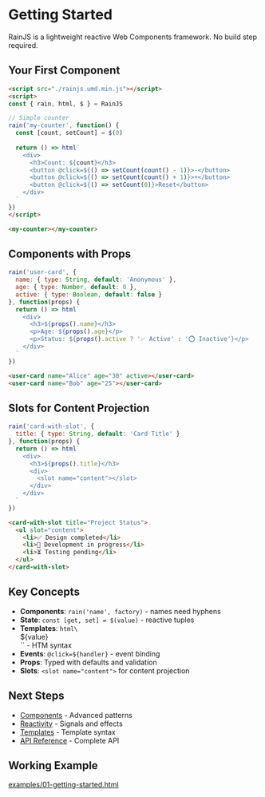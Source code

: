# Getting Started

RainJS is a lightweight reactive Web Components framework. No build step required.

## Your First Component

```html
<script src="./rainjs.umd.min.js"></script>
<script>
const { rain, html, $ } = RainJS

// Simple counter
rain('my-counter', function() {
  const [count, setCount] = $(0)
  
  return () => html`
    <div>
      <h3>Count: ${count}</h3>
      <button @click=${() => setCount(count() - 1)}>-</button>
      <button @click=${() => setCount(count() + 1)}>+</button>
      <button @click=${() => setCount(0)}>Reset</button>
    </div>
  `
})
</script>

<my-counter></my-counter>
```

## Components with Props

```javascript
rain('user-card', {
  name: { type: String, default: 'Anonymous' },
  age: { type: Number, default: 0 },
  active: { type: Boolean, default: false }
}, function(props) {
  return () => html`
    <div>
      <h3>${props().name}</h3>
      <p>Age: ${props().age}</p>
      <p>Status: ${props().active ? '✅ Active' : '⭕ Inactive'}</p>
    </div>
  `
})
```

```html
<user-card name="Alice" age="30" active></user-card>
<user-card name="Bob" age="25"></user-card>
```

## Slots for Content Projection

```javascript
rain('card-with-slot', {
  title: { type: String, default: 'Card Title' }
}, function(props) {
  return () => html`
    <div>
      <h3>${props().title}</h3>
      <div>
        <slot name="content"></slot>
      </div>
    </div>
  `
})
```

```html
<card-with-slot title="Project Status">
  <ul slot="content">
    <li>✅ Design completed</li>
    <li>🔄 Development in progress</li>
    <li>⏳ Testing pending</li>
  </ul>
</card-with-slot>
```

## Key Concepts

- **Components**: `rain('name', factory)` - names need hyphens
- **State**: `const [get, set] = $(value)` - reactive tuples  
- **Templates**: `html\`<div>${value}</div>\`` - HTM syntax
- **Events**: `@click=${handler}` - event binding
- **Props**: Typed with defaults and validation
- **Slots**: `<slot name="content">` for content projection

## Next Steps

- [Components](components.md) - Advanced patterns
- [Reactivity](reactivity.md) - Signals and effects
- [Templates](templates.md) - Template syntax
- [API Reference](api.md) - Complete API

## Working Example

[examples/01-getting-started.html](../examples/01-getting-started.html)